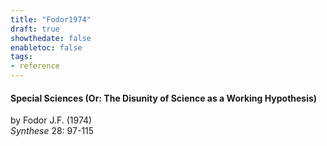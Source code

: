 ```yaml
---
title: "Fodor1974"
draft: true
showthedate: false
enabletoc: false
tags:
- reference
---
```


#### **Special Sciences (Or: The Disunity of Science as a Working Hypothesis)**     
by Fodor J.F. (1974)         
*Synthese* 28: 97-115       


